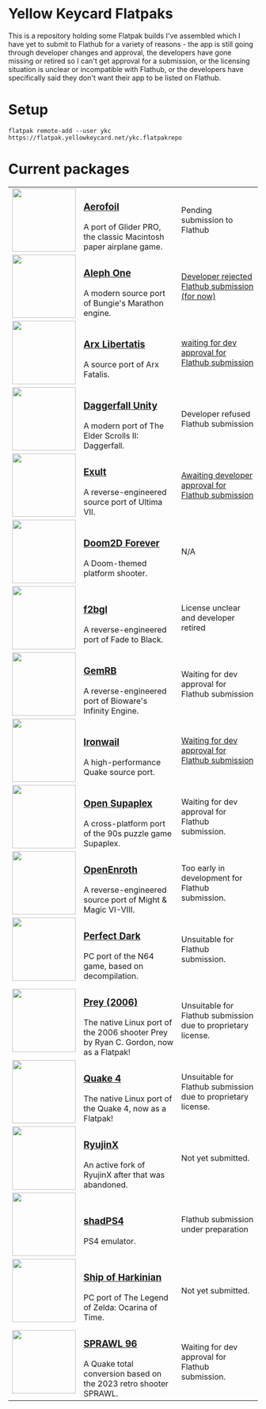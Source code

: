 # Yellow Keycard Flatpaks

This is a repository holding some Flatpak builds I've assembled which I have yet to submit to Flathub for a variety of reasons - the app is still going through developer changes and approval, the developers have gone missing or retired so I can't get approval for a submission, or the licensing situation is unclear or incompatible with Flathub, or the developers have specifically said they don't want their app to be listed on Flathub.

# Setup

`flatpak remote-add --user ykc https://flatpak.yellowkeycard.net/ykc.flatpakrepo`

# Current packages

| | | |
|:-:|:-|:-|
| [<img src="https://cdn.jsdelivr.net/gh/fpiesche/flatpak-builds/apps/io.github.elasota.aerofoil/io.github.elasota.aerofoil.png" style="height: auto; width: 128px" />](https://flatpak.yellowkeycard.net/apps/io.github.elasota.aerofoil.xml) | <h3>[Aerofoil](https://flatpak.yellowkeycard.net/apps/io.github.elasota.aerofoil.xml)</h3>A port of Glider PRO, the classic Macintosh paper airplane game. | Pending submission to Flathub |
| [<img src="https://cdn.jsdelivr.net/gh/fpiesche/flatpak-builds/apps/org.lhowon.alephone/org.lhowon.alephone.png" style="height: auto; width: 128px" />](https://flatpak.yellowkeycard.net/apps/org.lhowon.alephone.xml) | <h3>[Aleph One](https://flatpak.yellowkeycard.net/apps/org.lhowon.alephone.xml)</h3>A modern source port of Bungie's Marathon engine. | [Developer rejected Flathub submission (for now)](https://github.com/Aleph-One-Marathon/alephone/issues/344#issuecomment-2322325970) |
| [<img src="https://cdn.jsdelivr.net/gh/fpiesche/flatpak-builds/apps/org.arx_libertatis.arxlibertatis/org.arx_libertatis.arxlibertatis.png" style="height: auto; width: 128px" />](https://flatpak.yellowkeycard.net/apps/org.arx_libertatis.arxlibertatis.xml) | <h3>[Arx Libertatis](https://flatpak.yellowkeycard.net/apps/org.arx_libertatis.arxlibertatis.xml)</h3>A source port of Arx Fatalis. | [waiting for dev approval for Flathub submission](https://bugs.arx-libertatis.org/arx/issues/1747) |
| [<img src="https://cdn.jsdelivr.net/gh/fpiesche/flatpak-builds/apps/io.github.interkarma.daggerfall-unity/io.github.interkarma.daggerfall-unity.png" style="height: auto; width: 128px" />](https://flatpak.yellowkeycard.net/apps/io.github.interkarma.daggerfall-unity.xml) | <h3>[Daggerfall Unity](https://flatpak.yellowkeycard.net/apps/io.github.interkarma.daggerfall-unity.xml)</h3>A modern port of The Elder Scrolls II: Daggerfall. | Developer refused Flathub submission |
| [<img src="https://cdn.jsdelivr.net/gh/fpiesche/flatpak-builds/apps/info.exult.exult/info.exult.exult.svg" style="height: auto; width: 128px" />](https://flatpak.yellowkeycard.net/apps/info.exult.exult.xml) | <h3>[Exult](https://flatpak.yellowkeycard.net/apps/info.exult.exult.xml)</h3>A reverse-engineered source port of Ultima VII. | [Awaiting developer approval for Flathub submission](https://github.com/exult/exult/issues/352) |
| [<img src="https://cdn.jsdelivr.net/gh/fpiesche/flatpak-builds/apps/org.doom2d.doom2d/org.doom2d.doom2d.png" style="height: auto; width: 128px" />](https://flatpak.yellowkeycard.net/apps/org.doom2d.doom2d.xml) | <h3>[Doom2D Forever](https://flatpak.yellowkeycard.net/apps/org.doom2d.doom2d.xml)</h3>A Doom-themed platform shooter. | N/A |
| [<img src="https://cdn.jsdelivr.net/gh/fpiesche/flatpak-builds/apps/io.github.fpiesche.f2bgl/io.github.fpiesche.f2bgl.png" style="height: auto; width: 128px" />](https://flatpak.yellowkeycard.net/apps/io.github.fpiesche.f2bgl.xml) | <h3>[f2bgl](https://flatpak.yellowkeycard.net/apps/io.github.fpiesche.f2bgl.xml)</h3>A reverse-engineered port of Fade to Black. | License unclear and developer retired |
| [<img src="https://cdn.jsdelivr.net/gh/fpiesche/flatpak-builds/apps/org.gemrb.gemrb/org.gemrb.gemrb.png" style="height: auto; width: 128px" />](https://flatpak.yellowkeycard.net/apps/org.gemrb.gemrb.xml) | <h3>[GemRB](https://flatpak.yellowkeycard.net/apps/org.gemrb.gemrb.xml)</h3>A reverse-engineered port of Bioware's Infinity Engine. | Waiting for dev approval for Flathub submission |
| [<img src="https://cdn.jsdelivr.net/gh/fpiesche/flatpak-builds/apps/io.github.andrei_drexler.ironwail/io.github.andrei_drexler.ironwail.png" style="height: auto; width: 128px" />](https://flatpak.yellowkeycard.net/apps/io.github.andrei_drexler.ironwail.xml) | <h3>[Ironwail](https://flatpak.yellowkeycard.net/apps/io.github.andrei_drexler.ironwail.xml)</h3>A high-performance Quake source port. | [Waiting for dev approval for Flathub submission](https://github.com/andrei-drexler/ironwail/issues/241#issuecomment-2261224166) |
| [<img src="https://cdn.jsdelivr.net/gh/fpiesche/flatpak-builds/apps/io.github.sergiou87.open-supaplex/io.github.sergiou87.open-supaplex.png" style="height: auto; width: 128px" />](https://flatpak.yellowkeycard.net/apps/io.github.sergiou87.open-supaplex.xml) | <h3>[Open Supaplex](https://flatpak.yellowkeycard.net/apps/io.github.sergiou87.open-supaplex.xml)</h3>A cross-platform port of the 90s puzzle game Supaplex. | Waiting for dev approval for Flathub submission. |
| [<img src="https://cdn.jsdelivr.net/gh/fpiesche/flatpak-builds/apps/io.github.openenroth.openenroth/io.github.openenroth.openenroth.png" style="height: auto; width: 128px" />](https://flatpak.yellowkeycard.net/apps/io.github.openenroth.openenroth.xml) | <h3>[OpenEnroth](https://flatpak.yellowkeycard.net/apps/io.github.openenroth.openenroth.xml)</h3>A reverse-engineered source port of Might & Magic VI-VIII. | Too early in development for Flathub submission. |
| [<img src="https://cdn.jsdelivr.net/gh/fpiesche/flatpak-builds/apps/io.github.fgsfdsfgs.perfect_dark/io.github.fgsfdsfgs.perfect_dark.png" style="height: auto; width: 128px" />](https://flatpak.yellowkeycard.net/apps/io.github.fgsfdsfgs.perfect_dark.xml) | <h3>[Perfect Dark](https://flatpak.yellowkeycard.net/apps/io.github.fgsfdsfgs.perfect_dark.xml)</h3>PC port of the N64 game, based on decompilation. | Unsuitable for Flathub submission. |
| [<img src="https://cdn.jsdelivr.net/gh/fpiesche/flatpak-builds/apps/org.icculus.prey/org.icculus.prey.svg" style="height: auto; width: 128px" />](https://flatpak.yellowkeycard.net/apps/org.icculus.prey.xml) | <h3>[Prey (2006)](https://flatpak.yellowkeycard.net/apps/org.icculus.prey.xml)</h3>The native Linux port of the 2006 shooter Prey by Ryan C. Gordon, now as a Flatpak! | Unsuitable for Flathub submission due to proprietary license. |
| [<img src="https://cdn.jsdelivr.net/gh/fpiesche/flatpak-builds/apps/com.idsoftware.quake4/com.idsoftware.quake4.png" style="height: auto; width: 128px" />](https://flatpak.yellowkeycard.net/apps/com.idsoftware.quake4.xml) | <h3>[Quake 4](https://flatpak.yellowkeycard.net/apps/com.idsoftware.quake4.xml)</h3>The native Linux port of the Quake 4, now as a Flatpak! | Unsuitable for Flathub submission due to proprietary license. |
| [<img src="https://cdn.jsdelivr.net/gh/fpiesche/flatpak-builds/apps/io.github.greemdev.ryujinx/io.github.greemdev.ryujinx.png" style="height: auto; width: 128px" />](https://flatpak.yellowkeycard.net/apps/io.github.greemdev.ryujinx.xml) | <h3>[RyujinX](https://flatpak.yellowkeycard.net/apps/io.github.greemdev.ryujinx.xml)</h3>An active fork of RyujinX after that was abandoned. | Not yet submitted. |
| [<img src="https://cdn.jsdelivr.net/gh/fpiesche/flatpak-builds/apps/net.shadps4.shadPS4/net.shadps4.shadPS4.svg" style="height: auto; width: 128px" />](https://flatpak.yellowkeycard.net/apps/net.shadps4.shadPS4.xml) | <h3>[shadPS4](https://flatpak.yellowkeycard.net/apps/net.shadps4.shadPS4.xml)</h3>PS4 emulator. | Flathub submission under preparation |
| [<img src="https://cdn.jsdelivr.net/gh/fpiesche/flatpak-builds/apps/com.shipofharkinian.shipwright/com.shipofharkinian.shipwright.png" style="height: auto; width: 128px" />](https://flatpak.yellowkeycard.net/apps/com.shipofharkinian.shipwright.xml) | <h3>[Ship of Harkinian](https://flatpak.yellowkeycard.net/apps/com.shipofharkinian.shipwright.xml)</h3>PC port of The Legend of Zelda: Ocarina of Time. | Not yet submitted. |
| [<img src="https://cdn.jsdelivr.net/gh/fpiesche/flatpak-builds/apps/gg.sprawl.sprawl96/gg.sprawl.sprawl96.svg" style="height: auto; width: 128px" />](https://flatpak.yellowkeycard.net/apps/gg.sprawl.sprawl96.xml) | <h3>[SPRAWL 96](https://flatpak.yellowkeycard.net/apps/gg.sprawl.sprawl96.xml)</h3>A Quake total conversion based on the 2023 retro shooter SPRAWL. | Waiting for dev approval for Flathub submission. |
